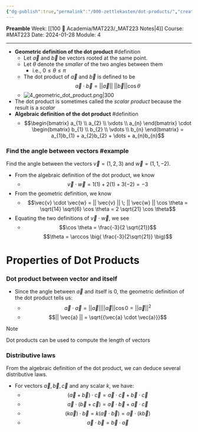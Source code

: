 ```yaml
---
{"dg-publish":true,"permalink":"/000-zettlekasten/dot-products/","created":"2024-01-28T02:43:31.751-05:00","updated":"2024-01-28T14:42:39.329-05:00"}
---
```


**Preamble**
Week: [[100 📒 Academia/MAT223/_MAT223 Notes\|4]]
Course: #MAT223
Date: 2024-01-28
Module: 4

---

- **Geometric definition of the dot product** #definition
	- Let $\vec{a}$ and $\vec{b}$ be vectors rooted at the same point.
	- Let $\theta$ denote the *smaller* of the two angles between them
		- i.e., $0 \leq \theta \leq \pi$
	- The dot product of $\vec{a}$ and $\vec{b}$ is defined to be $$\vec{a} \cdot \vec{b} = ||\vec{a}|| \;  ||\vec{b}|| \cos \theta$$
	- ![4_geometric_dot_product.png|300](/img/user/Files/mat223/4_geometric_dot_product.png)
- The dot product is sometimes called the *scalar product* because the result is a *scalar*
- **Algebraic definition of the dot product** #definition 
	- $$\begin{bmatrix} a_{1} \\ a_{2} \\ \vdots \\ a_{n} \end{bmatrix} \cdot \begin{bmatrix} b_{1} \\ b_{2} \\ \vdots \\ b_{n} \end{bmatrix} = a_{1}b_{1} + a_{2}b_{2} + \dots + a_{n}b_{n}$$

### Find the angle between vectors #example

Find the angle between the vectors $\vec{v} = (1,2,3)$ and $\vec{w} = (1,1,-2)$.

- From the algebraic definition of the dot product, we know
	- $$\vec{v} \cdot \vec{w} = 1(1) + 2(1) + 3(-2) = -3$$
- From the geometric definition, we know
	- $$\vec{v} \cdot \vec{w} = || \vec{v} || \; || \vec{w} || \cos \theta = \sqrt{14} \sqrt{6} \cos \theta = 2 \sqrt{21} \cos \theta$$
- Equating the two definitions of $\vec{v} \cdot \vec{w}$, we see
	- $$\cos \theta = \frac{-3}{2 \sqrt{21}}$$ $$\theta = \arccos \big( \frac{-3}{2\sqrt{21}} \big)$$


# Properties of Dot Products

### Dot product between vector and itself

- Since the angle between $\vec{a}$ and itself is 0, the geometric definition of the dot product tells us:
	- $$\vec{a} \cdot \vec{a} = || \vec{a}|| ||\vec{a}|| \cos 0 = || \vec{a} || ^ {2}$$
	- $$|| \vec{a} || = \sqrt{{\vec{a} \cdot \vec{a}}}$$
> [!note] 
> Dot products can be used to compute the length of vectors

### Distributive laws
From the algebraic definition of the dot product, we can deduce several distributive laws.

- For vectors $\vec{a}, \vec{b}, \vec{c}$ and any scalar $k$, we have:
	- $$ (\vec{a} + \vec{b})\cdot \vec{c} = \vec{a} \cdot \vec{c} + \vec{b} \cdot \vec{c}$$
	- $$\vec{a} \cdot (\vec{b} + \vec{c}) = \vec{a} \cdot \vec{b} + \vec{a} \cdot \vec{c}$$
	- $$(k \vec{a}) \cdot \vec{b} = k(\vec{a} \cdot \vec{b}) = \vec{a} \cdot (k \vec{b})$$
	- $$\vec{a} \cdot \vec{b} = \vec{b} \cdot \vec{a}$$
